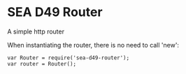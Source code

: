 SEA D49 Router
==================================
A simple http router

When instantiating the router, there is no need to call 'new':

````
var Router = require('sea-d49-router');
var router = Router();
````
